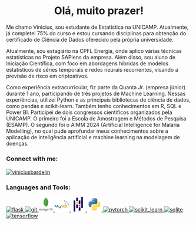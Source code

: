<h1 align="center">Olá, muito prazer!</h1>

Me chamo Vinicius, sou estudante de Estatística na UNICAMP. Atualmente, já completei 75% do curso e estou cursando disciplinas para obtenção do certificado de Ciência de Dados oferecido pela própria universidade.

Atualmente, sou estagiário na CPFL Energia, onde aplico várias técnicas estatísticas no Projeto SAPiens da empresa. Além disso, sou aluno de Iniciação Científica, com foco em abordagens híbridas de modelos estatísticos de séries temporais e redes neurais recorrentes, visando a previsão de risco em criptoativos.

Como experiência extracurricular, fiz parte da Quanta Jr. (empresa júnior) durante 1 ano, participando de três projetos de Machine Learning. Nessas experiências, utilizei Python e as principais bibliotecas de ciência de dados, como pandas e scikit-learn. Também tenho conhecimentos em R, SQL e Power BI. Participei de dois congressos científicos organizados pela UNICAMP. O primeiro foi a Escola de Amostragem e Métodos de Pesquisa (ESAMP). O segundo foi o AIMM 2024 (Artificial Intelligence for Malaria Modelling), no qual pude aprofundar meus conhecimentos sobre a aplicação de inteligência artificial e machine learning na modelagem de doenças.



<h3 align="left">Connect with me:</h3>
<p align="left">
<a href="https://www.linkedin.com/in/vinicius-bardelin-5496a7217/" target="blank"><img align="center" src="https://raw.githubusercontent.com/rahuldkjain/github-profile-readme-generator/master/src/images/icons/Social/linked-in-alt.svg" alt="viniciusbardelin" height="30" width="40" /></a>
</p>

<h3 align="left">Languages and Tools:</h3>
<p align="left"> <a href="https://flask.palletsprojects.com/" target="_blank" rel="noreferrer"> <img src="https://www.vectorlogo.zone/logos/pocoo_flask/pocoo_flask-icon.svg" alt="flask" width="40" height="40"/> </a> <a href="https://git-scm.com/" target="_blank" rel="noreferrer"> <img src="https://www.vectorlogo.zone/logos/git-scm/git-scm-icon.svg" alt="git" width="40" height="40"/> </a> <a href="https://www.mongodb.com/" target="_blank" rel="noreferrer"> <img src="https://raw.githubusercontent.com/devicons/devicon/master/icons/mongodb/mongodb-original-wordmark.svg" alt="mongodb" width="40" height="40"/> </a> <a href="https://www.mysql.com/" target="_blank" rel="noreferrer"> <img src="https://raw.githubusercontent.com/devicons/devicon/master/icons/mysql/mysql-original-wordmark.svg" alt="mysql" width="40" height="40"/> </a> <a href="https://pandas.pydata.org/" target="_blank" rel="noreferrer"> <img src="https://raw.githubusercontent.com/devicons/devicon/2ae2a900d2f041da66e950e4d48052658d850630/icons/pandas/pandas-original.svg" alt="pandas" width="40" height="40"/> </a> <a href="https://www.python.org" target="_blank" rel="noreferrer"> <img src="https://raw.githubusercontent.com/devicons/devicon/master/icons/python/python-original.svg" alt="python" width="40" height="40"/> </a> <a href="https://pytorch.org/" target="_blank" rel="noreferrer"> <img src="https://www.vectorlogo.zone/logos/pytorch/pytorch-icon.svg" alt="pytorch" width="40" height="40"/> </a> <a href="https://scikit-learn.org/" target="_blank" rel="noreferrer"> <img src="https://upload.wikimedia.org/wikipedia/commons/0/05/Scikit_learn_logo_small.svg" alt="scikit_learn" width="40" height="40"/> </a> <a href="https://www.sqlite.org/" target="_blank" rel="noreferrer"> <img src="https://www.vectorlogo.zone/logos/sqlite/sqlite-icon.svg" alt="sqlite" width="40" height="40"/> </a> <a href="https://www.tensorflow.org" target="_blank" rel="noreferrer"> <img src="https://www.vectorlogo.zone/logos/tensorflow/tensorflow-icon.svg" alt="tensorflow" width="40" height="40"/> </a> </p>
